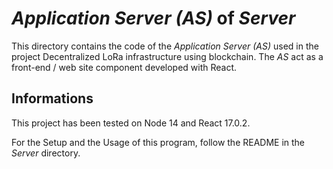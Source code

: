 # _Application Server (AS)_ of _Server_

This directory contains the code of the _Application Server (AS)_ used in the project Decentralized LoRa infrastructure using blockchain. The _AS_ act as a front-end / web site component developed with React.


## Informations

This project has been tested on Node 14 and React 17.0.2.

For the Setup and the Usage of this program, follow the README in the _Server_ directory.

